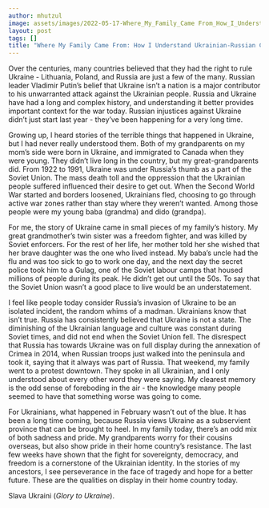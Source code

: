 ```yaml
---
author: mhutzul
image: assets/images/2022-05-17-Where_My_Family_Came From_How_I_Understand_Ukrainian-Russian_Conflict.jpg
layout: post
tags: []
title: "Where My Family Came From: How I Understand Ukrainian-Russian Conflict"
---
```


Over the centuries, many countries believed that they had the right to
rule Ukraine - Lithuania, Poland, and Russia are just a few of the many.
Russian leader Vladimir Putin’s belief that Ukraine isn’t a nation is a
major contributor to his unwarranted attack against the Ukrainian
people. Russia and Ukraine have had a long and complex history, and
understanding it better provides important context for the war today.
Russian injustices against Ukraine didn’t just start last year - they’ve
been happening for a very long time.

Growing up, I heard stories of the terrible things that happened in
Ukraine, but I had never really understood them. Both of my grandparents
on my mom’s side were born in Ukraine, and immigrated to Canada when
they were young. They didn’t live long in the country, but my
great-grandparents did. From 1922 to 1991, Ukraine was under Russia’s
thumb as a part of the Soviet Union. The mass death toll and the
oppression that the Ukrainian people suffered influenced their desire to
get out. When the Second World War started and borders loosened,
Ukrainians fled, choosing to go through active war zones rather than
stay where they weren’t wanted. Among those people were my young baba
(grandma) and dido (grandpa).

For me, the story of Ukraine came in small pieces of my family’s
history. My great grandmother’s twin sister was a freedom fighter, and
was killed by Soviet enforcers. For the rest of her life, her mother
told her she wished that her brave daughter was the one who lived
instead. My baba’s uncle had the flu and was too sick to go to work one
day, and the next day the secret police took him to a Gulag, one of the
Soviet labour camps that housed millions of people during its peak. He
didn’t get out until the 50s. To say that the Soviet Union wasn’t a good
place to live would be an understatement.

I feel like people today consider Russia’s invasion of Ukraine to be an
isolated incident, the random whims of a madman. Ukrainians know that
isn’t true. Russia has consistently believed that Ukraine is not a
state. The diminishing of the Ukrainian language and culture was
constant during Soviet times, and did not end when the Soviet Union
fell. The disrespect that Russia has towards Ukraine was on full display
during the annexation of Crimea in 2014, when Russian troops just walked
into the peninsula and took it, saying that it always was part of
Russia. That weekend, my family went to a protest downtown. They spoke
in all Ukrainian, and I only understood about every other word they were
saying. My clearest memory is the odd sense of foreboding in the air -
the knowledge many people seemed to have that something worse was going
to come.

For Ukrainians, what happened in February wasn’t out of the blue. It has
been a long time coming, because Russia views Ukraine as a subservient
province that can be brought to heel. In my family today, there’s an odd
mix of both sadness and pride. My grandparents worry for their cousins
overseas, but also show pride in their home country’s resistance. The
last few weeks have shown that the fight for sovereignty, democracy, and
freedom is a cornerstone of the Ukrainian identity. In the stories of my
ancestors, I see perseverance in the face of tragedy and hope for a
better future. These are the qualities on display in their home country
today.

Slava Ukraini (*Glory to Ukraine*).

